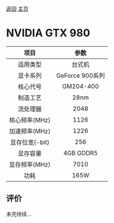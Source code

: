 [返回](../../)  [主页](https://github.com/93Alliance/diy-pc/)
# NVIDIA GTX 980

| 项目 | 参数 |
| :------: | :------: |
|适用类型 | 台式机|
|显卡系列| GeForce 900系列|
|核心代号| GM204-400 |
|制造工艺| 28nm |
|流处理器| 2048 |
|核心频率(MHz)| 1126 |
|加速频率(MHz)|1226 |
|显存位宽(-bit)| 256 |
|显存容量| 4GB GDDR5 |
|显存频率(MHz)| 7010 |
|功耗|165W |

## 评价

 未完待续...